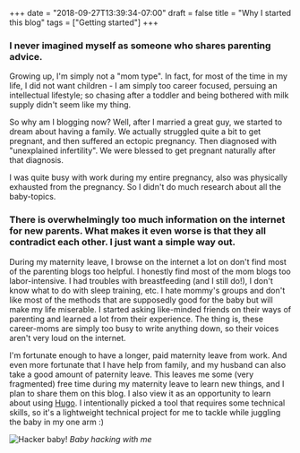 +++
date = "2018-09-27T13:39:34-07:00"
draft = false
title = "Why I started this blog"
tags = ["Getting started"]
+++


### I never imagined myself as someone who shares parenting advice. 

Growing up, I'm simply not a "mom type". In fact, for most of the time in my life, I did not want children - I am simply too career focused, persuing an intellectual lifestyle; so chasing after a toddler and being bothered with milk supply didn't seem like my thing. 

So why am I blogging now? Well, after I married a great guy, we started to dream about having a family. We actually struggled quite a bit to get pregnant, and then suffered an ectopic pregnancy. Then diagnosed with "unexplained infertility". We were blessed to get pregnant naturally after that diagnosis. 

I was quite busy with work during my entire pregnancy, also was physically exhausted from the pregnancy. So I didn't do much research about all the baby-topics. 

### There is overwhelmingly too much information on the internet for new parents. What makes it even worse is that they all contradict each other. I just want a simple way out. 

During my maternity leave, I browse on the internet a lot on don't find most of the parenting blogs too helpful. I honestly find most of the mom blogs too labor-intensive. 
I had troubles with breastfeeding (and I still do!), I don't know what to do with sleep training, etc. I hate mommy's groups and don't like most of the methods that are supposedly good for the baby but will make my life miserable. I started asking like-minded friends on their ways of parenting and learned a lot from their experience. The thing is, these career-moms are simply too busy to write anything down, so their voices aren't very loud on the internet. 

I'm fortunate enough to have a longer, paid maternity leave from work. And even more fortunate that I have help from family, and my husband can also take a good amount of paternity leave. This leaves me some (very fragmented) free time during my maternity leave to learn new things, and I plan to share them on this blog. I also view it as an opportunity to learn about using [Hugo](https://gohugo.io/). I intentionally picked a tool that requires some technical skills, so it's a lightweight technical project for me to tackle while juggling the baby in my one arm :)


![Hacker baby!](/img/09272018hacker-baby.jpg)
*Baby hacking with me*